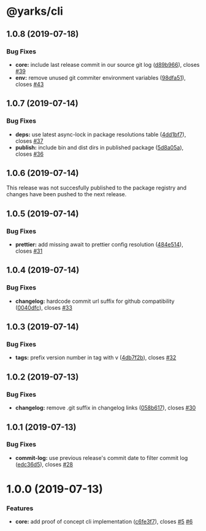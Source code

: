 # @yarks/cli

## 1.0.8 (2019-07-18)

### Bug Fixes

- **core:** include last release commit in our source git log
  ([d89b966](https://github.com/meatwallace/yarks/commit/d89b966)), closes
  [#39](https://github.com/meatwallace/yarks/issues/39)
- **env:** remove unused git commiter environment variables
  ([98dfa51](https://github.com/meatwallace/yarks/commit/98dfa51)), closes
  [#43](https://github.com/meatwallace/yarks/issues/43)

## 1.0.7 (2019-07-14)

### Bug Fixes

- **deps:** use latest async-lock in package resolutions table
  ([4dd1bf7](https://github.com/meatwallace/yarks/commit/4dd1bf7)), closes
  [#37](https://github.com/meatwallace/yarks/issues/37)
- **publish:** include bin and dist dirs in published package
  ([5d8a05a](https://github.com/meatwallace/yarks/commit/5d8a05a)), closes
  [#36](https://github.com/meatwallace/yarks/issues/36)

## 1.0.6 (2019-07-14)

This release was not succesfully published to the package registry and changes
have been pushed to the next release.

## 1.0.5 (2019-07-14)

### Bug Fixes

- **prettier:** add missing await to prettier config resolution
  ([484e514](https://github.com/meatwallace/release-workspaces/commit/484e514)),
  closes [#31](https://github.com/meatwallace/release-workspaces/issues/31)

## 1.0.4 (2019-07-14)

### Bug Fixes

- **changelog:** hardcode commit url suffix for github compatibility
  ([0040dfc](https://github.com/meatwallace/release-workspaces/commit/0040dfc)),
  closes [#33](https://github.com/meatwallace/release-workspaces/issues/33)

## 1.0.3 (2019-07-14)

### Bug Fixes

- **tags:** prefix version number in tag with v
  ([4db7f2b](https://github.com/meatwallace/release-workspaces/commit/4db7f2b)),
  closes [#32](https://github.com/meatwallace/release-workspaces/issues/32)

## 1.0.2 (2019-07-13)

### Bug Fixes

- **changelog:** remove .git suffix in changelog links
  ([058b617](https://github.com/meatwallace/release-workspaces/commit/058b617)),
  closes [#30](https://github.com/meatwallace/release-workspaces/issues/30)

## 1.0.1 (2019-07-13)

### Bug Fixes

- **commit-log:** use previous release's commit date to filter commit log
  ([edc36d5](https://github.com/meatwallace/release-workspaces/commit/edc36d5)),
  closes [#28](https://github.com/meatwallace/release-workspaces/issues/28)

# 1.0.0 (2019-07-13)

### Features

- **core:** add proof of concept cli implementation
  ([c6fe3f7](https://github.com/meatwallace/release-workspaces/commit/c6fe3f7)),
  closes [#5](https://github.com/meatwallace/release-workspaces/issues/5)
  [#6](https://github.com/meatwallace/release-workspaces/issues/6)
